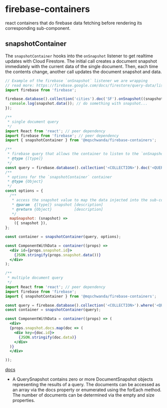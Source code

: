 # firebase-containers
react containers that do firebase data fetching before rendering its corresponding sub-component.

## snapshotContainer

The `snapshotContainer` hooks into the `onSnapshot` listener to get realtime updates with Cloud Firestore. The initial call creates a document snapshot immediately with the current data of the single document. Then, each time the contents change, another call updates the document snapshot and data.

```jsx
// Example of the firebase `onSnapshot` listener we are wrapping
// read more: https://firebase.google.com/docs/firestore/query-data/listen
import firebase from 'firebase';

firebase.database().collection('cities').doc('SF').onSnapshot((snapshot) => {
  console.log(snapshot.data()); // do something with snapshot...
});
```

```jsx
/**
 * single document query
 */
import React from 'react'; // peer dependency
import firebase from 'firebase'; // peer dependency
import { snapshotContainer } from '@mqschwanda/firebase-containers';

/**
 * firebase query that allows the container to listen to the `onSnapshot`
 * @type {[type]}
 */
const query = firebase.database().collection('<COLLECTION>').doc('<QUERY>');
/**
 * options for the `snapshotContainer` container
 * @type {Object}
 */
const options = {
  /**
   * access the snapshot value to map the data injected into the sub-component
   * @param  {[type]} snapshot [description]
   * @return {Object}          [description]
   */
  mapSnapshot: (snapshot) =>
    ({ snapshot }),
};

const container = snapshotContainer(query, options);

const ComponentWithData = container((props) =>
  <div id={props.snapshot.id}>
    {JSON.stringify(props.snapshot.data())}
  </div>
);
```

```jsx
/**
 * multiple document query
 */
import React from 'react'; // peer dependency
import firebase from 'firebase';
import { snapshotContainer } from '@mqschwanda/firebase-containers';

const query = firebase.database().collection('<COLLECTION>').where('<QUERY>');
const container = snapshotContainer(query);

const ComponentWithData = container((props) => (
  <div>
  {props.snapshot.docs.map(doc => (
    <div key={doc.id}>
      {JSON.stringify(doc.data)}
    </div>
  )}
  </div>

));
```




[docs](https://firebase.google.com/docs/reference/js/firebase.firestore.QuerySnapshot)
- A QuerySnapshot contains zero or more DocumentSnapshot objects representing the results of a query. The documents can be accessed as an array via the docs property or enumerated using the forEach method. The number of documents can be determined via the empty and size properties.
